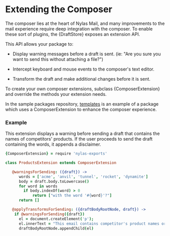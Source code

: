 # Extending the Composer

The composer lies at the heart of Nylas Mail, and many improvements to the mail experience require deep integration with the composer. To enable these sort of plugins, the {DraftStore} exposes an extension API.

This API allows your package to:

- Display warning messages before a draft is sent. (ie: "Are you sure you want to send this without attaching a file?")

- Intercept keyboard and mouse events to the composer's text editor.

- Transform the draft and make additional changes before it is sent.

To create your own composer extensions, subclass {ComposerExtension} and override the methods your extension needs.

In the sample packages repository, [templates]() is an example of a package which uses a ComposerExtension to enhance the composer experience.

### Example

This extension displays a warning before sending a draft that contains the names of competitors' products. If the user proceeds to send the draft containing the words, it appends a disclaimer.

```coffee
{ComposerExtension} = require 'nylas-exports'

class ProductsExtension extends ComposerExtension

   @warningsForSending: ({draft}) ->
      words = ['acme', 'anvil', 'tunnel', 'rocket', 'dynamite']
      body = draft.body.toLowercase()
      for word in words
        if body.indexOf(word) > 0
        	return ["with the word '#{word}'?"]
	  return []

   @applyTransformsForSending: ({draftBodyRootNode, draft}) ->
    if @warningsForSending({draft})
      el = document.createElement('p');
      el.innerText = "This email contains competitor's product names or trademarks used in context."
      draftBodyRootNode.appendChild(el)
```
